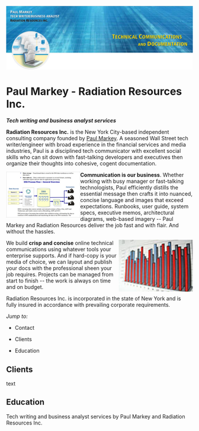 ![Paul Markey banner](/images/GitHubBanner.jpg)


# Paul Markey - Radiation Resources Inc.
***Tech writing and business analyst services***

**Radiation Resources Inc.** is the New York City-based independent consulting company founded by [Paul Markey](mailto:Paul@PaulMarkey.com). A seasoned Wall Street tech writer/engineer with broad experience in the financial services and media industries, Paul is a disciplined tech communicator with excellent social skills who can sit down with fast-talking developers and executives then organize their thoughts into cohesive, cogent documentation.

<img align="left" width="200" height="124" src="/images/FlowDiagram.jpg">**Communication is our business**. Whether working with busy manager or fast-talking technologists, Paul efficiently distills the essential message then crafts it into nuanced, concise language and images that exceed expectations. Runbooks, user guide, system specs, executive memos, architectural diagrams, web-based imagery -- Paul Markey and Radiation Resources deliver the job fast and with flair. And without the hassles. 

<img align="right" width="200" height="140" src="/images/TableGraphic1.jpg">We build **crisp and concise** online technical communications using whatever tools your enterprise supports. And if hard-copy is your media of choice, we can layout and publish your docs with the professional sheen your job requires. Projects can be managed from start to finish -- the work is always on time and on budget. 

Radiation Resources Inc. is incorporated in the state of New York and is fully insured in accordance with prevailing corporate requirements.

*Jump to:*

*  Contact

*  Clients

*  Education

## Clients

text

## Education



Tech writing and business analyst services by Paul Markey and Radiation Resources Inc. 
